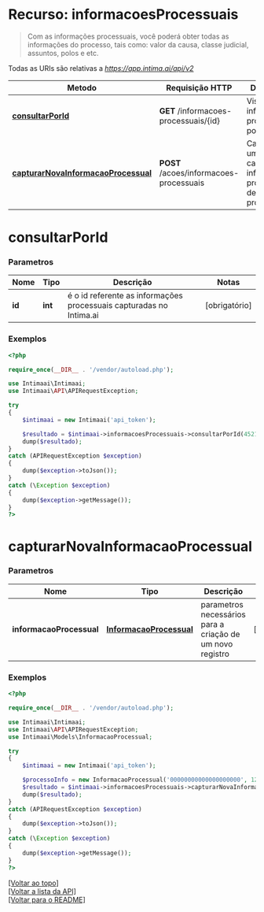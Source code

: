 # Recurso: **informacoesProcessuais**

> Com as informações processuais, você poderá obter todas as informações do processo, tais como: 
>valor da causa, classe judicial, assuntos, polos e etc.


Todas as URIs são relativas a *https://app.intima.ai/api/v2*

Metodo | Requisição HTTP | Descrição
------------- | ------------- | -------------
[**consultarPorId**](informacoesProcessuaisResources.md#consultarPorId) | **GET** /informacoes-processuais/{id} | Visualiza as informações processuais por id
[**capturarNovaInformacaoProcessual**](informacoesProcessuaisResources.md#capturarNovaInformacaoProcessual) | **POST** /acoes/informacoes-processuais | Cadastra uma nova captura de informações processuais de um processo

# **consultarPorId**

### Parametros

Nome | Tipo | Descrição | Notas
------------- | ------------- | ------------- | -------------
**id** | **int**| é o id referente as informações processuais capturadas no Intima.ai | [obrigatório]

### Exemplos
```php
<?php

require_once(__DIR__ . '/vendor/autoload.php');

use Intimaai\Intimaai;
use Intimaai\API\APIRequestException;

try 
{
    $intimaai = new Intimaai('api_token');

    $resultado = $intimaai->informacoesProcessuais->consultarPorId(45217);
    dump($resultado);
}
catch (APIRequestException $exception)
{
    dump($exception->toJson());
}
catch (\Exception $exception)
{
    dump($exception->getMessage());
}
?>
```

# **capturarNovaInformacaoProcessual**

### Parametros

Nome | Tipo | Descrição | Notas
------------- | ------------- | ------------- | -------------
**informacaoProcessual** | [**InformacaoProcessual**](../models/process_info/InformacaoProcessual.md) | parametros necessários para a criação de um novo registro | [obrigatório]

### Exemplos
```php
<?php

require_once(__DIR__ . '/vendor/autoload.php');

use Intimaai\Intimaai;
use Intimaai\API\APIRequestException;
use Intimaai\Models\InformacaoProcessual;

try 
{
    $intimaai = new Intimaai('api_token');

    $processoInfo = new InformacaoProcessual('00000000000000000000', 120);
    $resultado = $intimaai->informacoesProcessuais->capturarNovaInformacaoProcessual($processoInfo);
    dump($resultado);
}
catch (APIRequestException $exception)
{
    dump($exception->toJson());
}
catch (\Exception $exception)
{
    dump($exception->getMessage());
}
?>
```

[[Voltar ao topo]](#)        
[[Voltar a lista da API]](../../README.md#Documentação-para-os-Endpoints-da-API)    
[[Voltar para o README]](../../README.md#Intima.ai---SDK-PHP)
